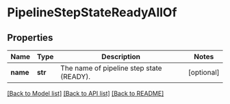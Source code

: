 # PipelineStepStateReadyAllOf

## Properties
Name | Type | Description | Notes
------------ | ------------- | ------------- | -------------
**name** | **str** | The name of pipeline step state (READY). | [optional] 

[[Back to Model list]](../README.md#documentation-for-models) [[Back to API list]](../README.md#documentation-for-api-endpoints) [[Back to README]](../README.md)


